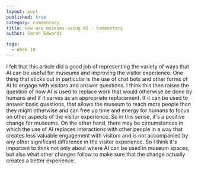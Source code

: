 ```yaml
---
layout: post
published: true
category: commentary
title: How are museums using AI - Commentary
author: Sarah Edwards

tags:
  - Week 10
---
```

I felt that this article did a good job of representing the variety of ways that AI can be useful for museums and improving the visitor experience. One thing that sticks out in particular is the use of chat bots and other forms of AI to engage with visitors and answer questions. I think this then raises the question of how AI is used to replace work that would otherwise be done by humans and if it serves as an appropriate replacement. If it can be used to answer basic questions, that allows the museum to reach more people than they might otherwise and can free up time and energy for humans to focus on other aspects of the visitor experience. So in this sense, it's a positive change for museums. On the other hand, there may be circumstances in which the use of AI replaces interactions with other people in a way that creates less valuable engagement with visitors and is not accompanied by any other significant difference in the visitor experience. So I think it's important to think not only about where AI can be used in museum spaces, but also what other changes follow to make sure that the change actually creates a better experience.
